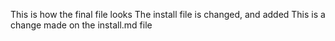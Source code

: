 This is how the final file looks
The install file is changed, and added
This is a change made on the install.md file

